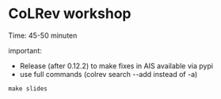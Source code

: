 # CoLRev workshop

Time: 45-50 minuten

important:

- Release (after 0.12.2) to make fixes in AIS available via pypi
- use full commands (colrev search --add instead of -a)


```
make slides
```